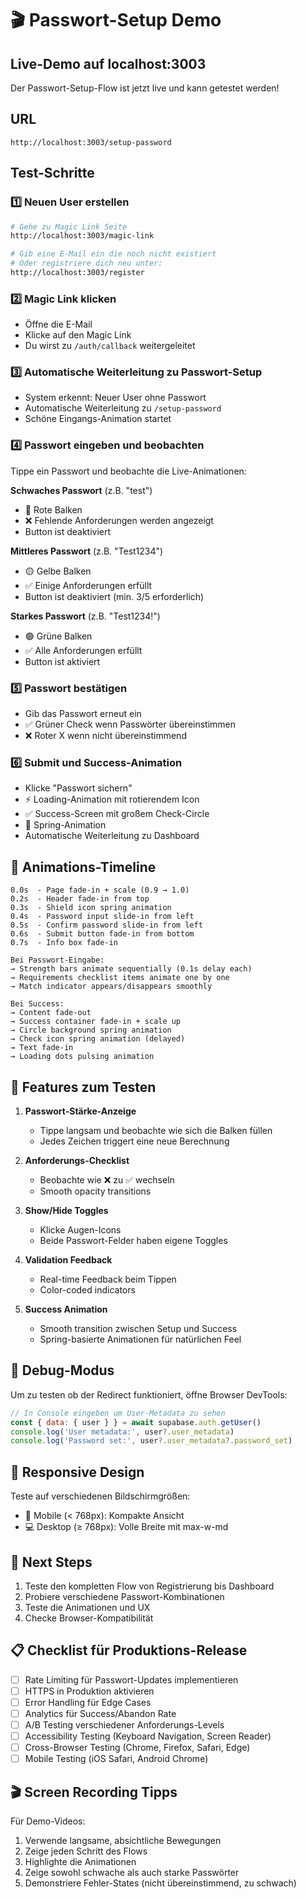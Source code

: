 # 🎬 Passwort-Setup Demo

## Live-Demo auf localhost:3003

Der Passwort-Setup-Flow ist jetzt live und kann getestet werden!

## URL
```
http://localhost:3003/setup-password
```

## Test-Schritte

### 1️⃣ Neuen User erstellen
```bash
# Gehe zu Magic Link Seite
http://localhost:3003/magic-link

# Gib eine E-Mail ein die noch nicht existiert
# Oder registriere dich neu unter:
http://localhost:3003/register
```

### 2️⃣ Magic Link klicken
- Öffne die E-Mail
- Klicke auf den Magic Link
- Du wirst zu `/auth/callback` weitergeleitet

### 3️⃣ Automatische Weiterleitung zu Passwort-Setup
- System erkennt: Neuer User ohne Passwort
- Automatische Weiterleitung zu `/setup-password`
- Schöne Eingangs-Animation startet

### 4️⃣ Passwort eingeben und beobachten
Tippe ein Passwort und beobachte die Live-Animationen:

**Schwaches Passwort** (z.B. "test")
- 🔴 Rote Balken
- ❌ Fehlende Anforderungen werden angezeigt
- Button ist deaktiviert

**Mittleres Passwort** (z.B. "Test1234")
- 🟡 Gelbe Balken
- ✅ Einige Anforderungen erfüllt
- Button ist deaktiviert (min. 3/5 erforderlich)

**Starkes Passwort** (z.B. "Test1234!")
- 🟢 Grüne Balken
- ✅ Alle Anforderungen erfüllt
- Button ist aktiviert

### 5️⃣ Passwort bestätigen
- Gib das Passwort erneut ein
- ✅ Grüner Check wenn Passwörter übereinstimmen
- ❌ Roter X wenn nicht übereinstimmend

### 6️⃣ Submit und Success-Animation
- Klicke "Passwort sichern"
- ⚡ Loading-Animation mit rotierendem Icon
- ✅ Success-Screen mit großem Check-Circle
- 🎉 Spring-Animation
- Automatische Weiterleitung zu Dashboard

## 🎨 Animations-Timeline

```
0.0s  - Page fade-in + scale (0.9 → 1.0)
0.2s  - Header fade-in from top
0.3s  - Shield icon spring animation
0.4s  - Password input slide-in from left
0.5s  - Confirm password slide-in from left
0.6s  - Submit button fade-in from bottom
0.7s  - Info box fade-in

Bei Passwort-Eingabe:
→ Strength bars animate sequentially (0.1s delay each)
→ Requirements checklist items animate one by one
→ Match indicator appears/disappears smoothly

Bei Success:
→ Content fade-out
→ Success container fade-in + scale up
→ Circle background spring animation
→ Check icon spring animation (delayed)
→ Text fade-in
→ Loading dots pulsing animation
```

## 🎯 Features zum Testen

1. **Passwort-Stärke-Anzeige**
   - Tippe langsam und beobachte wie sich die Balken füllen
   - Jedes Zeichen triggert eine neue Berechnung

2. **Anforderungs-Checklist**
   - Beobachte wie ❌ zu ✅ wechseln
   - Smooth opacity transitions

3. **Show/Hide Toggles**
   - Klicke Augen-Icons
   - Beide Passwort-Felder haben eigene Toggles

4. **Validation Feedback**
   - Real-time Feedback beim Tippen
   - Color-coded indicators

5. **Success Animation**
   - Smooth transition zwischen Setup und Success
   - Spring-basierte Animationen für natürlichen Feel

## 🐛 Debug-Modus

Um zu testen ob der Redirect funktioniert, öffne Browser DevTools:

```javascript
// In Console eingeben um User-Metadata zu sehen
const { data: { user } } = await supabase.auth.getUser()
console.log('User metadata:', user?.user_metadata)
console.log('Password set:', user?.user_metadata?.password_set)
```

## 📱 Responsive Design

Teste auf verschiedenen Bildschirmgrößen:
- 📱 Mobile (< 768px): Kompakte Ansicht
- 💻 Desktop (≥ 768px): Volle Breite mit max-w-md

## 🚀 Next Steps

1. Teste den kompletten Flow von Registrierung bis Dashboard
2. Probiere verschiedene Passwort-Kombinationen
3. Teste die Animationen und UX
4. Checke Browser-Kompatibilität

## 📋 Checklist für Produktions-Release

- [ ] Rate Limiting für Passwort-Updates implementieren
- [ ] HTTPS in Produktion aktivieren
- [ ] Error Handling für Edge Cases
- [ ] Analytics für Success/Abandon Rate
- [ ] A/B Testing verschiedener Anforderungs-Levels
- [ ] Accessibility Testing (Keyboard Navigation, Screen Reader)
- [ ] Cross-Browser Testing (Chrome, Firefox, Safari, Edge)
- [ ] Mobile Testing (iOS Safari, Android Chrome)

## 🎬 Screen Recording Tipps

Für Demo-Videos:
1. Verwende langsame, absichtliche Bewegungen
2. Zeige jeden Schritt des Flows
3. Highlighte die Animationen
4. Zeige sowohl schwache als auch starke Passwörter
5. Demonstriere Fehler-States (nicht übereinstimmend, zu schwach)

